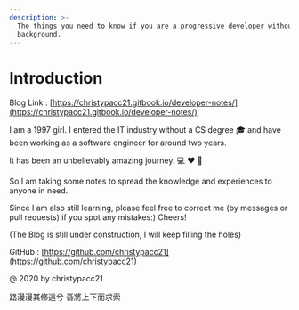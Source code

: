 ```yaml
---
description: >-
  The things you need to know if you are a progressive developer without a CS
  background.
---
```


# Introduction

Blog Link : [https://christypacc21.gitbook.io/developer-notes/](https://christypacc21.gitbook.io/developer-notes/)

I am a 1997 girl. I entered the IT industry without a CS degree 🎓 and have been working as a software engineer for around two years.

It has been an unbelievably amazing journey. 💻 ❤️ 🐫

So I am taking some notes to spread the knowledge and experiences to anyone in need.

Since I am also still learning, please feel free to correct me \(by messages or pull requests\) if you spot any mistakes:\) Cheers!

\(The Blog is still under construction, I will keep filling the holes\)

GitHub : [https://github.com/christypacc21](https://github.com/christypacc21)



@ 2020 by christypacc21

路漫漫其修遠兮 吾將上下而求索

